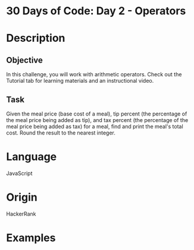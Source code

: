 # 30 Days of Code: Day 2 - Operators

# Description

## Objective

In this challenge, you will work with arithmetic operators. Check out the Tutorial tab for learning materials and an instructional video.

## Task

Given the meal price (base cost of a meal), tip percent (the percentage of the meal price being added as tip), and tax percent (the percentage of the meal price being added as tax) for a meal, find and print the meal's total cost. Round the result to the nearest integer.

# Language

JavaScript

# Origin

HackerRank

# Examples